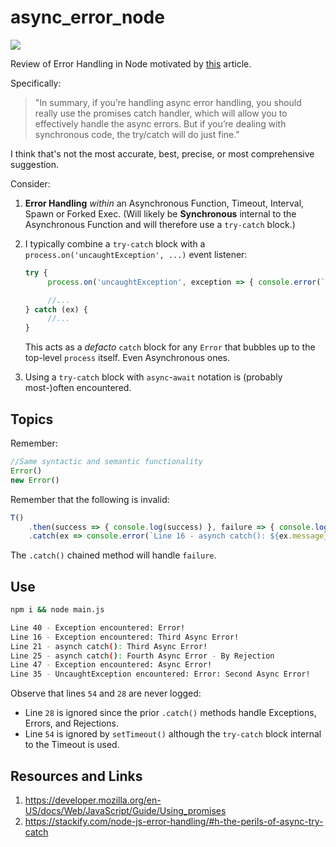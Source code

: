 # async_error_node

[![](https://img.shields.io/badge/Node-18.13.0-333.svg)](https://nodejs.org/)

Review of Error Handling in Node motivated by [this](https://stackify.com/node-js-error-handling/#h-the-perils-of-async-try-catch) article.

Specifically:

> "In summary, if you’re handling async error handling, you should really use the promises catch handler, which will allow you to effectively handle the async errors. But if you’re dealing with synchronous code, the try/catch will do just fine."

I think that's not the most accurate, best, precise, or most comprehensive suggestion.

Consider:

1. **Error Handling** *within* an Asynchronous Function, Timeout, Interval, Spawn or Forked Exec. (Will likely be **Synchronous** internal to the Asynchronous Function and will therefore use a `try-catch` block.)
2. I typically combine a `try-catch` block with a `process.on('uncaughtException', ...)` event listener:
   
   ```javascript
   try {
        process.on('uncaughtException', exception => { console.error(`Exception encountered: ${exception}`) })

        //...
   } catch (ex) {
        //...
   } 
   ```

   This acts as a *defacto* `catch` block for any `Error` that bubbles up to the top-level `process` itself. Even Asynchronous ones.
3. Using a `try-catch` block with `async`-`await` notation is (probably most-)often encountered.

## Topics

Remember:

```JavaScript
//Same syntactic and semantic functionality
Error()
new Error()
```

Remember that the following is invalid:
```JavaScript
T()
    .then(success => { console.log(success) }, failure => { console.log(failure) })
    .catch(ex => console.error(`Line 16 - asynch catch(): ${ex.message}`))
```
The `.catch()` chained method will handle `failure`.

## Use

```bash
npm i && node main.js
```

```bash
Line 40 - Exception encountered: Error!
Line 16 - Exception encountered: Third Async Error!
Line 21 - asynch catch(): Third Async Error!
Line 25 - asynch catch(): Fourth Async Error - By Rejection
Line 47 - Exception encountered: Async Error!
Line 35 - UncaughtException encountered: Error: Second Async Error!
```

Observe that lines `54` and `28` are never logged:

* Line `28` is ignored since the prior `.catch()` methods handle Exceptions, Errors, and Rejections.
* Line `54` is ignored by `setTimeout()` although the `try-catch` block internal to the Timeout is used.

## Resources and Links

1. https://developer.mozilla.org/en-US/docs/Web/JavaScript/Guide/Using_promises
2. https://stackify.com/node-js-error-handling/#h-the-perils-of-async-try-catch